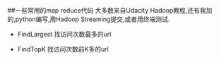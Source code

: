 ##一些常用的map reduce代码
大多数来自Udacity Hadoop教程,还有我加的,python编写,用Hadoop Streaming提交,或者用终端测试.

- FindLargest
找访问次数最多的url

- FindTopK
找访问次数前K多的url
